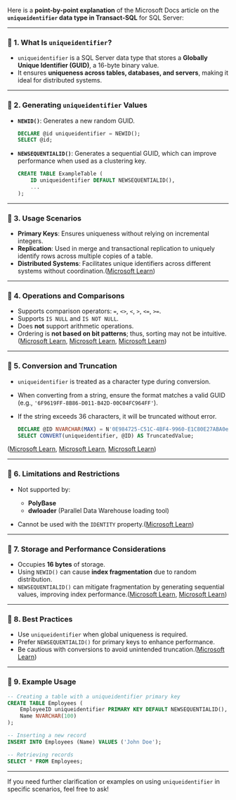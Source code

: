 Here is a **point-by-point explanation** of the Microsoft Docs article on the **`uniqueidentifier` data type in Transact-SQL** for SQL Server:

---

### 🔹 1. **What Is `uniqueidentifier`?**

* `uniqueidentifier` is a SQL Server data type that stores a **Globally Unique Identifier (GUID)**, a 16-byte binary value.
* It ensures **uniqueness across tables, databases, and servers**, making it ideal for distributed systems.

---

### 🔹 2. **Generating `uniqueidentifier` Values**

* **`NEWID()`**: Generates a new random GUID.

  ```sql
  DECLARE @id uniqueidentifier = NEWID();
  SELECT @id;
  ```
* **`NEWSEQUENTIALID()`**: Generates a sequential GUID, which can improve performance when used as a clustering key.

  ```sql
  CREATE TABLE ExampleTable (
      ID uniqueidentifier DEFAULT NEWSEQUENTIALID(),
      ...
  );
  ```



---

### 🔹 3. **Usage Scenarios**

* **Primary Keys**: Ensures uniqueness without relying on incremental integers.
* **Replication**: Used in merge and transactional replication to uniquely identify rows across multiple copies of a table.
* **Distributed Systems**: Facilitates unique identifiers across different systems without coordination.([Microsoft Learn][1])

---

### 🔹 4. **Operations and Comparisons**

* Supports comparison operators: `=`, `<>`, `<`, `>`, `<=`, `>=`.
* Supports `IS NULL` and `IS NOT NULL`.
* Does **not** support arithmetic operations.
* Ordering is **not based on bit patterns**; thus, sorting may not be intuitive.([Microsoft Learn][2], [Microsoft Learn][3], [Microsoft Learn][1])

---

### 🔹 5. **Conversion and Truncation**

* `uniqueidentifier` is treated as a character type during conversion.
* When converting from a string, ensure the format matches a valid GUID (e.g., `'6F9619FF-8B86-D011-B42D-00C04FC964FF'`).
* If the string exceeds 36 characters, it will be truncated without error.

  ```sql
  DECLARE @ID NVARCHAR(MAX) = N'0E984725-C51C-4BF4-9960-E1C80E27ABA0extra';
  SELECT CONVERT(uniqueidentifier, @ID) AS TruncatedValue;
  ```

([Microsoft Learn][3], [Microsoft Learn][4], [Microsoft Learn][5])

---

### 🔹 6. **Limitations and Restrictions**

* Not supported by:

  * **PolyBase**
  * **dwloader** (Parallel Data Warehouse loading tool)
* Cannot be used with the `IDENTITY` property.([Microsoft Learn][2])

---

### 🔹 7. **Storage and Performance Considerations**

* Occupies **16 bytes** of storage.
* Using `NEWID()` can cause **index fragmentation** due to random distribution.
* `NEWSEQUENTIALID()` can mitigate fragmentation by generating sequential values, improving index performance.([Microsoft Learn][4], [Microsoft Learn][6])

---

### 🔹 8. **Best Practices**

* Use `uniqueidentifier` when global uniqueness is required.
* Prefer `NEWSEQUENTIALID()` for primary keys to enhance performance.
* Be cautious with conversions to avoid unintended truncation.([Microsoft Learn][2])

---

### 🔹 9. **Example Usage**

```sql
-- Creating a table with a uniqueidentifier primary key
CREATE TABLE Employees (
    EmployeeID uniqueidentifier PRIMARY KEY DEFAULT NEWSEQUENTIALID(),
    Name NVARCHAR(100)
);

-- Inserting a new record
INSERT INTO Employees (Name) VALUES ('John Doe');

-- Retrieving records
SELECT * FROM Employees;
```

---

If you need further clarification or examples on using `uniqueidentifier` in specific scenarios, feel free to ask!

[1]: https://learn.microsoft.com/th-th/sql/t-sql/data-types/uniqueidentifier-transact-sql?preserve-view=true&view=fabric&utm_source=chatgpt.com "uniqueidentifier (Transact-SQL) - SQL Server - Microsoft Learn"
[2]: https://learn.microsoft.com/mt-mt/SQL/t-sql/data-types/uniqueidentifier-transact-sql?view=azuresqldb-mi-current&utm_source=chatgpt.com "uniqueidentifier (Transact-SQL) - SQL Server | Microsoft Learn"
[3]: https://learn.microsoft.com/en-us/sql/t-sql/data-types/uniqueidentifier-transact-sql?view=sql-server-ver16&utm_source=chatgpt.com "uniqueidentifier (Transact-SQL) - SQL Server - Learn Microsoft"
[4]: https://learn.microsoft.com/en-us/sql/t-sql/functions/newid-transact-sql?view=sql-server-ver16&utm_source=chatgpt.com "NEWID (Transact-SQL) - SQL Server - Learn Microsoft"
[5]: https://learn.microsoft.com/en-us/sql/t-sql/data-types/char-and-varchar-transact-sql?view=sql-server-ver16&utm_source=chatgpt.com "char and varchar (Transact-SQL) - SQL Server | Microsoft Learn"
[6]: https://learn.microsoft.com/en-us/sql/t-sql/functions/newsequentialid-transact-sql?view=sql-server-ver16&utm_source=chatgpt.com "NEWSEQUENTIALID (Transact-SQL) - SQL Server | Microsoft Learn"
